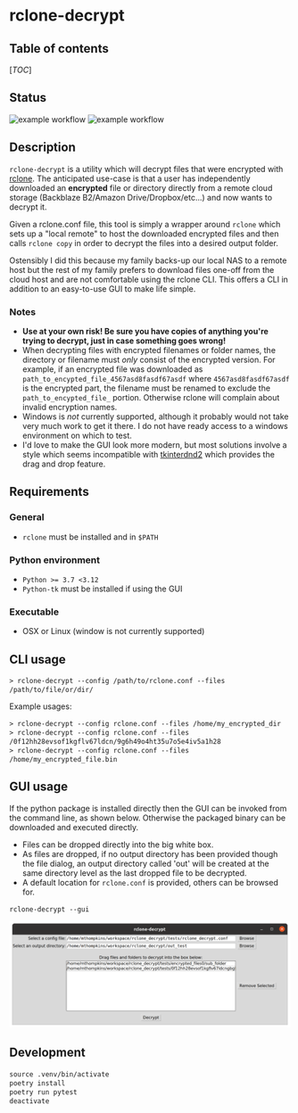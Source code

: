 # rclone-decrypt
## Table of contents
[_TOC_]

## Status
![example workflow](https://github.com/mitchellthompkins/rclone-decrypt/actions/workflows/test.yml/badge.svg)
![example workflow](https://github.com/mitchellthompkins/rclone-decrypt/actions/workflows/build-app.yml/badge.svg)

## Description
`rclone-decrypt` is a utility which will decrypt files that were encrypted with
[rclone](https://rclone.org/). The anticipated use-case is that a user has
independently downloaded an **encrypted** file or directory directly from a
remote cloud storage (Backblaze B2/Amazon Drive/Dropbox/etc...) and now wants to
decrypt it.

Given a rclone.conf file, this tool is simply a wrapper around `rclone` which
sets up a "local remote" to host the downloaded encrypted files and then calls
`rclone copy` in order to decrypt the files into a desired output folder.

Ostensibly I did this because my family backs-up our local NAS to a remote host
but the rest of my family prefers to download files one-off from the cloud host
and are not comfortable using the rclone CLI. This offers a CLI in addition to
an easy-to-use GUI to make life simple.

### Notes
* **Use at your own risk! Be sure you have copies of anything you're trying to
decrypt, just in case something goes wrong!**
* When decrypting files with encrypted filenames or folder names, the directory
  or filename must _only_ consist of the encrypted version. For example, if an
  encrypted file was downloaded as `path_to_encypted_file_4567asd8fasdf67asdf`
  where `4567asd8fasdf67asdf` is the encrypted part, the filename must be
  renamed to exclude the `path_to_encypted_file_` portion. Otherwise rclone will
  complain about invalid encryption names.
* Windows is _not_ currently supported, although it probably would not take very
  much work to get it there. I do not have ready access to a windows environment
  on which to test.
* I'd love to make the GUI look more modern, but most solutions involve a style
  which seems incompatible with
  [tkinterdnd2](https://github.com/Eliav2/tkinterdnd2) which provides the drag
  and drop feature.

## Requirements
### General
* `rclone` must be installed and in `$PATH`

### Python environment
* `Python >= 3.7 <3.12`
* `Python-tk` must be installed if using the GUI

### Executable
* OSX or Linux (window is not currently supported)

## CLI usage
```
> rclone-decrypt --config /path/to/rclone.conf --files /path/to/file/or/dir/
```

Example usages:
```
> rclone-decrypt --config rclone.conf --files /home/my_encrypted_dir
> rclone-decrypt --config rclone.conf --files /0f12hh28evsof1kgflv67ldcn/9g6h49o4ht35u7o5e4iv5a1h28
> rclone-decrypt --config rclone.conf --files /home/my_encrypted_file.bin
```

## GUI usage
If the python package is installed directly then the GUI can be invoked from the
command line, as shown below. Otherwise the packaged binary can be downloaded
and executed directly.
* Files can be dropped directly into the big white box.
* As files are dropped, if no output directory has been provided though the file
  dialog, an output directory called 'out' will be created at the same directory
  level as the last dropped file to be decrypted.
* A default location for `rclone.conf` is provided, others can be browsed for.
```
rclone-decrypt --gui
```

![rclone_example](docs/imgs/rclone_gui.png)

## Development
```
source .venv/bin/activate
poetry install
poetry run pytest
deactivate
```
